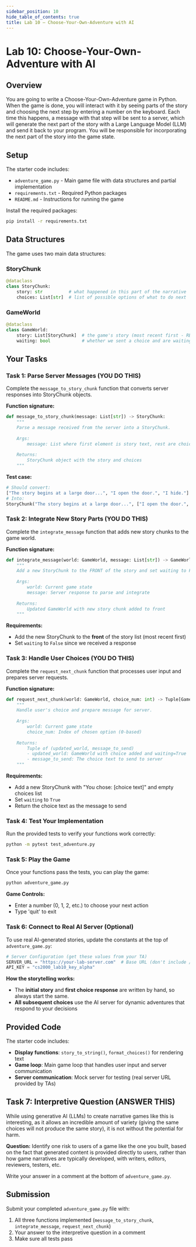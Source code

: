 ```yaml
---
sidebar_position: 10
hide_table_of_contents: true
title: Lab 10 — Choose-Your-Own-Adventure with AI
---
```


# Lab 10: Choose-Your-Own-Adventure with AI

## Overview

You are going to write a Choose-Your-Own-Adventure game in Python. When the game is done, you will interact with it by seeing parts of the story and choosing the next step by entering a number on the keyboard. Each time this happens, a message with that step will be sent to a server, which will generate the next part of the story with a Large Language Model (LLM) and send it back to your program. You will be responsible for incorporating the next part of the story into the game state.

## Setup

The starter code includes:

- `adventure_game.py` - Main game file with data structures and partial implementation
- `requirements.txt` - Required Python packages
- `README.md` - Instructions for running the game

Install the required packages:

```bash
pip install -r requirements.txt
```

## Data Structures

The game uses two main data structures:

### StoryChunk

```python
@dataclass
class StoryChunk:
    story: str          # what happened in this part of the narrative
    choices: List[str]  # list of possible options of what to do next
```

### GameWorld

```python
@dataclass  
class GameWorld:
    story: List[StoryChunk]  # the game's story (most recent first - REVERSE ORDER)
    waiting: bool            # whether we sent a choice and are waiting for response
```

## Your Tasks

### Task 1: Parse Server Messages (**YOU DO THIS**)

Complete the `message_to_story_chunk` function that converts server responses into StoryChunk objects.

**Function signature:**

```python
def message_to_story_chunk(message: List[str]) -> StoryChunk:
    """
    Parse a message received from the server into a StoryChunk.
    
    Args:
        message: List where first element is story text, rest are choices
        
    Returns:
        StoryChunk object with the story and choices
    """
```

**Test case:**

```python
# Should convert:
["The story begins at a large door...", "I open the door.", "I hide."]
# Into:
StoryChunk("The story begins at a large door...", ["I open the door.", "I hide."])
```

### Task 2: Integrate New Story Parts (**YOU DO THIS**)

Complete the `integrate_message` function that adds new story chunks to the game world.

**Function signature:**

```python
def integrate_message(world: GameWorld, message: List[str]) -> GameWorld:
    """
    Add a new StoryChunk to the FRONT of the story and set waiting to False.
    
    Args:
        world: Current game state
        message: Server response to parse and integrate
        
    Returns:
        Updated GameWorld with new story chunk added to front
    """
```

**Requirements:**

- Add the new StoryChunk to the **front** of the story list (most recent first)
- Set `waiting` to `False` since we received a response

### Task 3: Handle User Choices (**YOU DO THIS**)

Complete the `request_next_chunk` function that processes user input and prepares server requests.

**Function signature:**

```python
def request_next_chunk(world: GameWorld, choice_num: int) -> Tuple[GameWorld, str]:
    """
    Handle user's choice and prepare message for server.
    
    Args:
        world: Current game state
        choice_num: Index of chosen option (0-based)
        
    Returns:
        Tuple of (updated_world, message_to_send)
        - updated_world: GameWorld with choice added and waiting=True
        - message_to_send: The choice text to send to server
    """
```

**Requirements:**

- Add a new StoryChunk with "You chose: [choice text]" and empty choices list
- Set `waiting` to `True`
- Return the choice text as the message to send

### Task 4: Test Your Implementation

Run the provided tests to verify your functions work correctly:

```bash
python -m pytest test_adventure.py
```

### Task 5: Play the Game

Once your functions pass the tests, you can play the game:

```bash
python adventure_game.py
```

**Game Controls:**

- Enter a number (0, 1, 2, etc.) to choose your next action
- Type 'quit' to exit

### Task 6: Connect to Real AI Server (Optional)

To use real AI-generated stories, update the constants at the top of `adventure_game.py`:

```python
# Server Configuration (get these values from your TA)
SERVER_URL = "https://your-lab-server.com"  # Base URL (don't include /story)
API_KEY = "cs2000_lab10_key_alpha"
```

**How the storytelling works:**

- The **initial story** and **first choice response** are written by hand, so always start the same.
- **All subsequent choices** use the AI server for dynamic adventures that respond to your decisions

## Provided Code

The starter code includes:

- **Display functions**: `story_to_string()`, `format_choices()` for rendering text
- **Game loop**: Main game loop that handles user input and server communication
- **Server communication**: Mock server for testing (real server URL provided by TAs)

## Task 7: Interpretive Question (**ANSWER THIS**)

While using generative AI (LLMs) to create narrative games like this is interesting, as it allows an incredible amount of variety (giving the same choices will not produce the same story), it is not without the potential for harm.

**Question:** Identify one risk to users of a game like the one you built, based on the fact that generated content is provided directly to users, rather than how game narratives are typically developed, with writers, editors, reviewers, testers, etc.

Write your answer in a comment at the bottom of `adventure_game.py`.

## Submission

Submit your completed `adventure_game.py` file with:

1. All three functions implemented (`message_to_story_chunk`, `integrate_message`, `request_next_chunk`)
2. Your answer to the interpretive question in a comment
3. Make sure all tests pass
